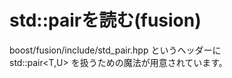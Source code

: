 # std::pairを読む(fusion)

  boost/fusion/include/std_pair.hpp というヘッダーに  
  std::pair<T,U> を扱うための魔法が用意されています。  

